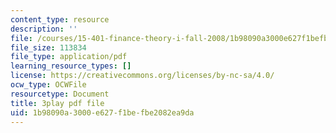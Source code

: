 ```yaml
---
content_type: resource
description: ''
file: /courses/15-401-finance-theory-i-fall-2008/1b98090a3000e627f1befbe2082ea9da_sMKQywwkIjQ.pdf
file_size: 113834
file_type: application/pdf
learning_resource_types: []
license: https://creativecommons.org/licenses/by-nc-sa/4.0/
ocw_type: OCWFile
resourcetype: Document
title: 3play pdf file
uid: 1b98090a-3000-e627-f1be-fbe2082ea9da
---
```

